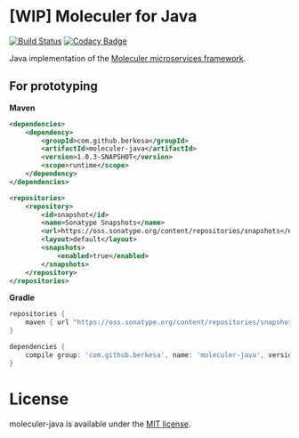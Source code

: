 # [WIP] Moleculer for Java

[![Build Status](https://travis-ci.org/moleculer-java/moleculer-java.svg?branch=master)](https://travis-ci.org/moleculer-java/moleculer-java)
[![Codacy Badge](https://api.codacy.com/project/badge/Grade/03f8b9251bde406a9794d7e255859c8a)](https://www.codacy.com/app/mereg-norbert/moleculer-java?utm_source=github.com&utm_medium=referral&utm_content=berkesa/moleculer-java&utm_campaign=badger)

Java implementation of the [Moleculer microservices framework](http://moleculer.services/).

## For prototyping

**Maven**

```xml
<dependencies>
	<dependency>
		<groupId>com.github.berkesa</groupId>
		<artifactId>moleculer-java</artifactId>
		<version>1.0.3-SNAPSHOT</version>
		<scope>runtime</scope>
	</dependency>
</dependencies>

<repositories>
	<repository>
		<id>snapshot</id>
		<name>Sonatype Snapshots</name>
		<url>https://oss.sonatype.org/content/repositories/snapshots</url>
		<layout>default</layout>
		<snapshots>
			<enabled>true</enabled>
		</snapshots>
	</repository>
</repositories>	
```

**Gradle**

```gradle
repositories {
    maven { url "https://oss.sonatype.org/content/repositories/snapshots" }
}

dependencies {
	compile group: 'com.github.berkesa', name: 'moleculer-java', version: '1.0.3-SNAPSHOT' 
}
```

# License
moleculer-java is available under the [MIT license](https://tldrlegal.com/license/mit-license).
